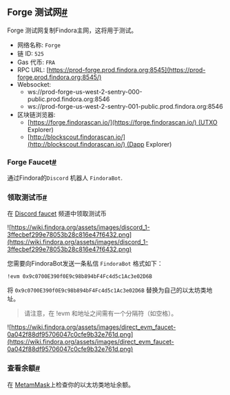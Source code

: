 ## Forge 测试网[#](https://wiki.findora.org/docs/dapp/network#forge-testnet)

Forge 测试网复制Findora主网，这将用于测试。

- 网络名称: `Forge`
- 链 ID: `525`
- Gas 代币: `FRA`
- RPC URL: [https://prod-forge.prod.findora.org:8545](https://prod-forge.prod.findora.org:8545/)
- Websocket:
    - ws://prod-forge-us-west-2-sentry-000-public.prod.findora.org:8546
    - ws://prod-forge-us-west-2-sentry-001-public.prod.findora.org:8546
- 区块链浏览器:
    - [https://forge.findorascan.io/](https://forge.findorascan.io/) (UTXO Explorer)
    - [http://blockscout.findorascan.io/](http://blockscout.findorascan.io/) (Dapp Explorer)

### Forge Faucet[#](https://wiki.findora.org/docs/dapp/network#forge-faucet)

通过Findora的`Discord` 机器人 `FindoraBot`.

### 领取测试币[#](https://wiki.findora.org/docs/dapp/network#request-testing-tokens)

在 [Discord faucet](https://discord.gg/8bdb8KHuaB) 频道中领取测试币

![https://wiki.findora.org/assets/images/discord_1-3ffecbef299e78053b28c816e47f6432.png](https://wiki.findora.org/assets/images/discord_1-3ffecbef299e78053b28c816e47f6432.png)

您需要向FindoraBot发送一条私信 `FindoraBot` 格式如下：

`!evm 0x9c0700E390f0E9c98b894bF4Fc4d5c1Ac3e02D6B`

将 `0x9c0700E390f0E9c98b894bF4Fc4d5c1Ac3e02D6B` 替换为自己的以太坊类地址。

> 请注意，在 !evm 和地址之间需有一个分隔符（如空格）。
> 

![https://wiki.findora.org/assets/images/direct_evm_faucet-0a042f88df95706047c0cfe9b32e761d.png](https://wiki.findora.org/assets/images/direct_evm_faucet-0a042f88df95706047c0cfe9b32e761d.png)

### 查看余额[#](https://wiki.findora.org/docs/dapp/network#check-balance)

在 [MetamMask](https://wiki.findora.org/docs/dapp/metamask)上检查你的以太坊类地址余额。
